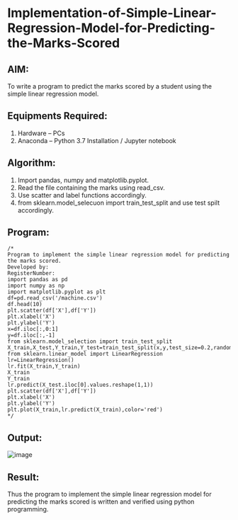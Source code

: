 # Implementation-of-Simple-Linear-Regression-Model-for-Predicting-the-Marks-Scored

## AIM:
To write a program to predict the marks scored by a student using the simple linear regression model.

## Equipments Required:
1. Hardware – PCs
2. Anaconda – Python 3.7 Installation / Jupyter notebook

## Algorithm:
1. Import pandas, numpy and matplotlib.pyplot.
2. Read the file containing the marks using read_csv.
3. Use scatter and label functions accordingly.
4. from sklearn.model_selecuon import train_test_split and use test spilt accordingly.

## Program:
```
/*
Program to implement the simple linear regression model for predicting the marks scored.
Developed by: 
RegisterNumber:
import pandas as pd
import numpy as np
import matplotlib.pyplot as plt
df=pd.read_csv('/machine.csv')
df.head(10)
plt.scatter(df['X'],df['Y'])
plt.xlabel('X')
plt.ylabel('Y')
x=df.iloc[:,0:1]
y=df.iloc[:,-1]
from sklearn.model_selection import train_test_split
X_train,X_test,Y_train,Y_test=train_test_split(x,y,test_size=0.2,random_state=0)
from sklearn.linear_model import LinearRegression
lr=LinearRegression()
lr.fit(X_train,Y_train)
X_train
Y_train
lr.predict(X_test.iloc[0].values.reshape(1,1))
plt.scatter(df['X'],df['Y'])
plt.xlabel('X')
plt.ylabel('Y')
plt.plot(X_train,lr.predict(X_train),color='red')
*/
```

## Output:
![image](https://github.com/Sanjuwu21/Implementation-of-Simple-Linear-Regression-Model-for-Predicting-the-Marks-Scored/assets/146498969/b22c4d7e-f5d0-40a6-804e-58e999600fe1)



## Result:
Thus the program to implement the simple linear regression model for predicting the marks scored is written and verified using python programming.

